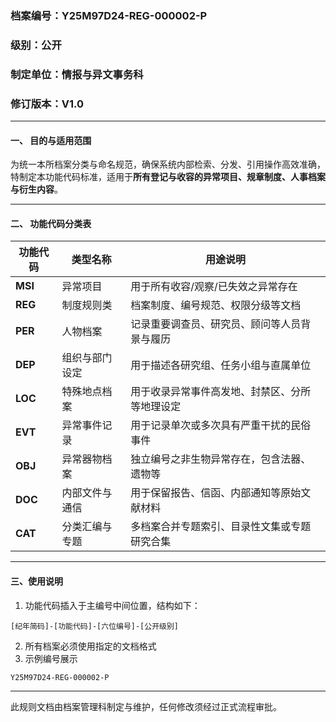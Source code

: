### 档案编号：Y25M97D24-REG-000002-P
### 级别：公开
### 制定单位：情报与异文事务科
### 修订版本：V1.0
---

#### 一、 目的与适用范围

为统一本所档案分类与命名规范，确保系统内部检索、分发、引用操作高效准确，特制定本功能代码标准，适用于**所有登记与收容的异常项目、规章制度、人事档案与衍生内容**。

---

#### 二、 功能代码分类表
| 功能代码    | 类型名称    | 用途说明                    |
| ------- | ------- | ----------------------- |
| **MSI** | 异常项目    | 用于所有收容/观察/已失效之异常存在      |
| **REG** | 制度规则类   | 档案制度、编号规范、权限分级等文档       |
| **PER** | 人物档案    | 记录重要调查员、研究员、顾问等人员背景与履历  |
| **DEP** | 组织与部门设定 | 用于描述各研究组、任务小组与直属单位      |
| **LOC** | 特殊地点档案  | 用于收录异常事件高发地、封禁区、分所等地理设定 |
| **EVT** | 异常事件记录  | 用于记录单次或多次具有严重干扰的民俗事件    |
| **OBJ** | 异常器物档案  | 独立编号之非生物异常存在，包含法器、遗物等   |
| **DOC** | 内部文件与通信 | 用于保留报告、信函、内部通知等原始文献材料   |
| **CAT** | 分类汇编与专题 | 多档案合并专题索引、目录性文集或专题研究合集  |

---
#### 三、使用说明

1. 功能代码插入于主编号中间位置，结构如下：
```text
[纪年简码]-[功能代码]-[六位编号]-[公开级别]
```
2. 所有档案必须使用指定的文档格式
3. 示例编号展示
```text
Y25M97D24-REG-000002-P
```


---

此规则文档由档案管理科制定与维护，任何修改须经过正式流程审批。
